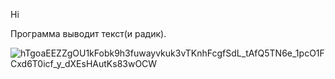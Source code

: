Hi

Программа выводит текст(и радик).

![hTgoaEEZZgOU1kFobk9h3fuwayvkuk3vTKnhFcgfSdL_tAfQ5TN6e_1pcO1FCxd6T0icf_y_dXEsHAutKs83wOCW](https://github.com/user-attachments/assets/54b3b46b-c722-4006-a66b-6de1024b0c33)



